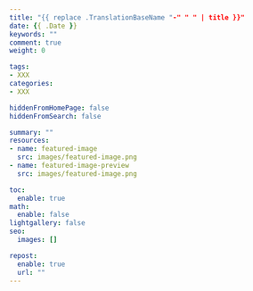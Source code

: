 ```yaml
---
title: "{{ replace .TranslationBaseName "-" " " | title }}"
date: {{ .Date }}
keywords: ""
comment: true
weight: 0

tags:
- XXX
categories:
- XXX

hiddenFromHomePage: false
hiddenFromSearch: false

summary: ""
resources:
- name: featured-image
  src: images/featured-image.png
- name: featured-image-preview
  src: images/featured-image.png

toc:
  enable: true
math:
  enable: false
lightgallery: false
seo:
  images: []

repost:
  enable: true
  url: ""
---
```


